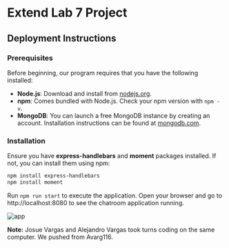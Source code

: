 # **Extend Lab 7 Project**

## **Deployment Instructions**

### **Prerequisites**

Before beginning, our program requires that you have the following installed:

- **Node.js**: Download and install from [nodejs.org](https://nodejs.org).
- **npm**: Comes bundled with Node.js. Check your npm version with `npm -v`.
- **MongoDB**: You can launch a free MongoDB instance by creating an account. Installation instructions can be found at [mongodb.com](https://www.mongodb.com).

### **Installation**

Ensure you have **express-handlebars** and **moment** packages installed. If not, you can install them using npm:

```sh
npm install express-handlebars
npm install moment
```
Run `npm run start` to execute the application. 
Open your browser and go to http://localhost:8080 to see the chatroom application running.

![app](https://imgur.com/EJTfdWn.png)

**Note:** Josue Vargas and Alejandro Vargas took turns coding on the same computer. We pushed from Avarg116.
